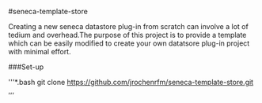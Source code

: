 #seneca-template-store

Creating a new seneca datastore plug-in from scratch can involve a lot of tedium and overhead.The purpose of this project is to provide a template which can be easily modified to create your own datatsore plug-in project with minimal effort.

###Set-up

 '''*.bash
 git clone https://github.com/jrochenrfm/seneca-template-store.git
 ,,,